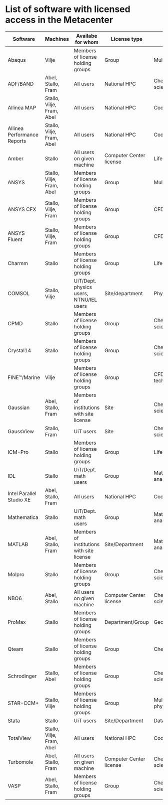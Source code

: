 # List of software with licensed access in the Metacenter

| Software                    | Machines                  | Availabe for whom                         | License type            | Field                      | Source of funding  |
|-----------------------------|---------------------------|-------------------------------------------|-------------------------|----------------------------|--------------------|
| Abaqus                      | Vilje                     | Members of license holding groups         | Group                   | Multiphysics/FEA           | Users              |
| ADF/BAND                    | Abel, Stallo, Fram        | All users                                 | National HPC            | Chemistry/Material science | National/Sigma2    |
| Allinea MAP                 | Stallo, Vilje, Fram, Abel | All users                                 | National HPC            | Code development           | National/Sigma2    |
| Allinea Performance Reports | Stallo, Vilje, Fram, Abel | All users                                 | National HPC            | Code development           | National/Sigma2    |
| Amber                       | Stallo                    | All users on given machine                | Computer Center license | Life science               | National/Sigma2    |
| ANSYS                       | Stallo, Vilje, Fram, Abel | Members of license holding groups         | Group                   | Multi-physics              | Users              |
| ANSYS CFX                   | Stallo, Vilje, Fram       | Members of license holding groups         | Group                   | CFD                        | Users              |
| ANSYS Fluent                | Stallo, Vilje, Fram       | Members of license holding groups         | Group                   | CFD                        | Users              |
| Charmm                      | Stallo                    | Members of license holding groups         | Group                   | Life science               | Users              |
| COMSOL                      | Stallo, Vilje             | UiT/Dept. physics users, NTNU/IEL users   | Site/department         | Physics                    | Users              |
| CPMD                        | Stallo                    | Members of license holding groups         | Group                   | Chemistry/Material science | Users              |
| Crystal14                   | Stallo                    | Members of license holding groups         | Group                   | Chemistry/Material science | National/Sigma2    |
| FINE™/Marine                | Vilje                     | Members of license holding groups         | Group                   | CFD for Marine tech. field | Users              |
| Gaussian                    | Abel, Stallo, Fram        | Members of institutions with site license | Site                    | Chemistry/Material science | National/Sigma2    |
| GaussView                   | Stallo, Fram              | UiT users                                 | Site                    | Chemistry/Material science | National/Sigma2              |
| ICM-Pro                     | Stallo                    | Members of license holding groups         | Group                   | Life science               | Users              |
| IDL                         | Stallo                    | UiT/Dept. math users                      | Group                   | Mathematics/Data analysis  | Users              |
| Intel Parallel Studio XE    | Abel, Stallo, Fram        | All users                                 | National HPC            | Code development           | National/Sigma2    |
| Mathematica                 | Stallo                    | UiT/Dept. math users                      | Group                   | Mathematics/Data analysis  | Users              |
| MATLAB                      | Abel, Stallo, Fram        | Members of institutions with site license | Site/Department         | Mathematics/Data analysis  | Users              |
| Molpro                      | Stallo                    | Members of license holding groups         | Group                   | Chemistry/Material science | Users              |
| NBO6                        | Abel, Stallo              | All users on given machine                | Computer Center license | Chemistry/Material science | National/Sigma2    |
| ProMax                      | Stallo                    | Members of license holding groups         | Department/Group        | Geology                    | Users              |
| Qteam                       | Stallo                    | Members of license holding groups         | Group                   | Chemistry                  | Users              |
| Schrodinger                 | Stallo, Abel              | Members of license holding groups         | Group                   | Chemistry, Life-science    | Split Users/Sigma2 |
| STAR-CCM+                   | Stallo, Vilje             | Members of license holding groups         | Group                   | Multi-physics/CFD          | Users              |
| Stata                       | Stallo                    | UiT users                                 | Site/Department         | Data analysis              | Users              |
| TotalView                   | Stallo, Vilje, Fram, Abel | All users                                 | National HPC            | Code development           | National/Sigma2    |
| Turbomole                   | Abel, Stallo, Fram        | All users on given machine                | Computer Center license | Chemistry/Material science | National/Sigma2    |
| VASP                        | Abel, Stallo, Fram        | Members of license holding groups         | Group                   | Chemistry/Material science | Users              |